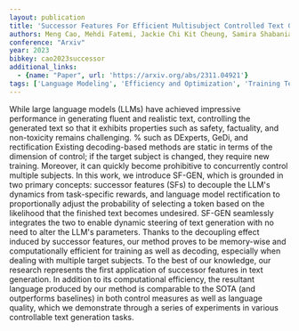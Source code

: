 ```yaml
---
layout: publication
title: 'Successor Features For Efficient Multisubject Controlled Text Generation'
authors: Meng Cao, Mehdi Fatemi, Jackie Chi Kit Cheung, Samira Shabanian
conference: "Arxiv"
year: 2023
bibkey: cao2023successor
additional_links:
  - {name: "Paper", url: 'https://arxiv.org/abs/2311.04921'}
tags: ['Language Modeling', 'Efficiency and Optimization', 'Training Techniques', 'Applications', 'Reinforcement Learning', 'Responsible AI']
---
```

While large language models (LLMs) have achieved impressive performance in
generating fluent and realistic text, controlling the generated text so that it
exhibits properties such as safety, factuality, and non-toxicity remains
challenging. % such as DExperts, GeDi, and rectification Existing
decoding-based methods are static in terms of the dimension of control; if the
target subject is changed, they require new training. Moreover, it can quickly
become prohibitive to concurrently control multiple subjects. In this work, we
introduce SF-GEN, which is grounded in two primary concepts: successor features
(SFs) to decouple the LLM's dynamics from task-specific rewards, and language
model rectification to proportionally adjust the probability of selecting a
token based on the likelihood that the finished text becomes undesired. SF-GEN
seamlessly integrates the two to enable dynamic steering of text generation
with no need to alter the LLM's parameters. Thanks to the decoupling effect
induced by successor features, our method proves to be memory-wise and
computationally efficient for training as well as decoding, especially when
dealing with multiple target subjects. To the best of our knowledge, our
research represents the first application of successor features in text
generation. In addition to its computational efficiency, the resultant language
produced by our method is comparable to the SOTA (and outperforms baselines) in
both control measures as well as language quality, which we demonstrate through
a series of experiments in various controllable text generation tasks.
